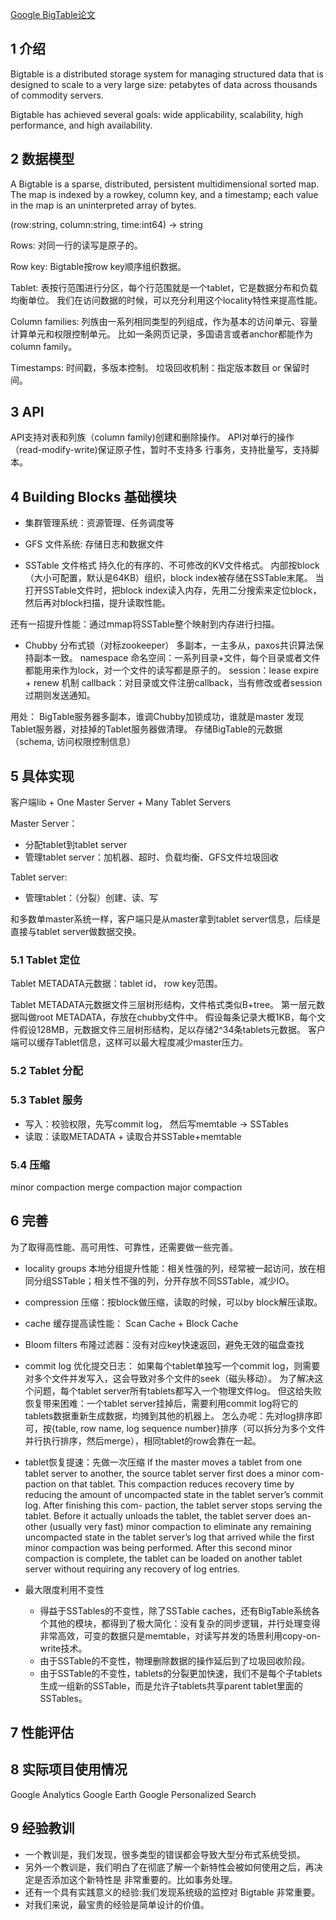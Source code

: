 [Google BigTable论文](./Google-Bigtable.pdf)


## 1 介绍
Bigtable is a distributed storage system for managing structured data that is designed to scale to a very large size: petabytes of data across thousands of commodity servers.

Bigtable has achieved several goals: wide applicability, scalability, high performance, and high availability.

## 2 数据模型
A Bigtable is a sparse, distributed, persistent multidimensional sorted map. 
The map is indexed by a rowkey, column key, and a timestamp; 
each value in the map is an uninterpreted array of bytes.

(row:string, column:string, time:int64) -> string

Rows: 对同一行的读写是原子的。

Row key: Bigtable按row key顺序组织数据。

Tablet: 表按行范围进行分区，每个行范围就是一个tablet，它是数据分布和负载均衡单位。
我们在访问数据的时候，可以充分利用这个locality特性来提高性能。

Column families: 列族由一系列相同类型的列组成，作为基本的访问单元、容量计算单元和权限控制单元。
比如一条网页记录，多国语言或者anchor都能作为column family。


Timestamps: 时间戳，多版本控制。
垃圾回收机制：指定版本数目 or 保留时间。

## 3 API
API支持对表和列族（column family)创建和删除操作。
API对单行的操作（read-modify-write)保证原子性，暂时不支持多 行事务，支持批量写，支持脚本。

## 4 Building Blocks 基础模块
-  集群管理系统：资源管理、任务调度等

- GFS 文件系统: 存储日志和数据文件

- SSTable 文件格式
持久化的有序的、不可修改的KV文件格式。
内部按block（大小可配置，默认是64KB）组织，block index被存储在SSTable末尾。
当打开SSTable文件时，把block index读入内存，先用二分搜索来定位block，然后再对block扫描，提升读取性能。

还有一招提升性能：通过mmap将SSTable整个映射到内存进行扫描。


- Chubby 分布式锁（对标zookeeper）
多副本，一主多从，paxos共识算法保持副本一致。
namespace 命名空间：一系列目录+文件，每个目录或者文件都能用来作为lock，对一个文件的读写都是原子的。
session：lease expire + renew 机制
callback：对目录或文件注册callback，当有修改或者session过期则发送通知。

用处：
BigTable服务器多副本，谁调Chubby加锁成功，谁就是master
发现Tablet服务器，对挂掉的Tablet服务器做清理。
存储BigTable的元数据（schema, 访问权限控制信息）


## 5 具体实现

客户端lib + One Master Server + Many Tablet Servers

 Master Server：
 - 分配tablet到tablet server
 - 管理tablet server：加机器、超时、负载均衡、GFS文件垃圾回收
 

Tablet server: 
- 管理tablet：（分裂）创建、读、写

和多数单master系统一样，客户端只是从master拿到tablet server信息，后续是直接与tablet server做数据交换。

### 5.1 Tablet 定位
Tablet METADATA元数据：tablet id， row key范围。

Tablet METADATA元数据文件三层树形结构，文件格式类似B+tree。
第一层元数据叫做root METADATA，存放在chubby文件中。
假设每条记录大概1KB，每个文件假设128MB，元数据文件三层树形结构，足以存储2^34条tablets元数据。
客户端可以缓存Tablet信息，这样可以最大程度减少master压力。


### 5.2 Tablet 分配

### 5.3 Tablet 服务

- 写入：校验权限，先写commit log， 然后写memtable -> SSTables
- 读取：读取METADATA + 读取合并SSTable+memtable


### 5.4 压缩
minor compaction
merge compaction
major compaction

## 6 完善
为了取得高性能、高可用性、可靠性，还需要做一些完善。

- locality groups 本地分组提升性能：相关性强的列，经常被一起访问，放在相同分组SSTable；相关性不强的列，分开存放不同SSTable，减少IO。
- compression 压缩：按block做压缩，读取的时候，可以by block解压读取。
- cache 缓存提高读性能： Scan Cache + Block Cache
- Bloom filters 布隆过滤器：没有对应key快速返回，避免无效的磁盘查找
- commit log 优化提交日志：
如果每个tablet单独写一个commit log，则需要对多个文件并发写入，这会导致对多个文件的seek（磁头移动）。
为了解决这个问题，每个tablet server所有tablets都写入一个物理文件log。
但这给失败恢复带来困难：一个tablet server挂掉后，需要利用commit log将它的tablets数据重新生成数据，均摊到其他的机器上。
怎么办呢：先对log排序即可，按{table, row name, log sequence number}排序（可以拆分为多个文件并行执行排序，然后merge），相同tablet的row会靠在一起。

- tablet恢复提速：先做一次压缩
If the master moves a tablet from one tablet server to another, the source tablet server first does a minor com- paction on that tablet. This compaction reduces recovery time by reducing the amount of uncompacted state in the tablet server’s commit log. After finishing this com- paction, the tablet server stops serving the tablet. Before it actually unloads the tablet, the tablet server does an- other (usually very fast) minor compaction to eliminate any remaining uncompacted state in the tablet server’s log that arrived while the first minor compaction was being performed. After this second minor compaction is complete, the tablet can be loaded on another tablet server without requiring any recovery of log entries.

- 最大限度利用不变性
    - 得益于SSTables的不变性，除了SSTable caches，还有BigTable系统各个其他的模块，都得到了极大简化：没有复杂的同步逻辑，并行处理变得非常高效，可变的数据只是memtable，对读写并发的场景利用copy-on-write技术。
    - 由于SSTable的不变性，物理删除数据的操作延后到了垃圾回收阶段。
    - 由于SSTable的不变性，tablets的分裂更加快速，我们不是每个子tablets生成一组新的SSTable，而是允许子tablets共享parent tablet里面的SSTables。

## 7 性能评估


## 8 实际项目使用情况
Google Analytics
Google Earth
Google Personalized Search

## 9 经验教训
- 一个教训是，我们发现，很多类型的错误都会导致大型分布式系统受损。
- 另外一个教训是，我们明白了在彻底了解一个新特性会被如何使用之后，再决定是否添加这个新特性是 非常重要的。比如事务处理。
- 还有一个具有实践意义的经验:我们发现系统级的监控对 Bigtable 非常重要。
- 对我们来说，最宝贵的经验是简单设计的价值。

